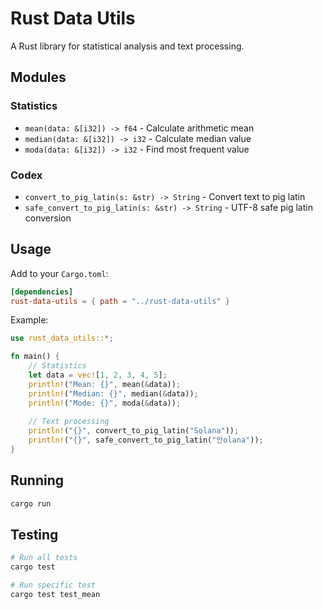 # Rust Data Utils

A Rust library for statistical analysis and text processing.

## Modules

### Statistics
- `mean(data: &[i32]) -> f64` - Calculate arithmetic mean
- `median(data: &[i32]) -> i32` - Calculate median value
- `moda(data: &[i32]) -> i32` - Find most frequent value

### Codex
- `convert_to_pig_latin(s: &str) -> String` - Convert text to pig latin
- `safe_convert_to_pig_latin(s: &str) -> String` - UTF-8 safe pig latin conversion

## Usage

Add to your `Cargo.toml`:

```toml
[dependencies]
rust-data-utils = { path = "../rust-data-utils" }
```

Example:

```rust
use rust_data_utils::*;

fn main() {
    // Statistics
    let data = vec![1, 2, 3, 4, 5];
    println!("Mean: {}", mean(&data));
    println!("Median: {}", median(&data));
    println!("Mode: {}", moda(&data));
    
    // Text processing
    println!("{}", convert_to_pig_latin("Solana"));
    println!("{}", safe_convert_to_pig_latin("안olana"));
}
```

## Running

```bash
cargo run
```

## Testing

```bash
# Run all tests
cargo test

# Run specific test
cargo test test_mean

```
